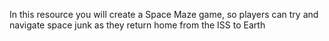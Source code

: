 In this resource you will create a Space Maze game, so players can try and navigate space junk as they return home from the ISS to Earth
